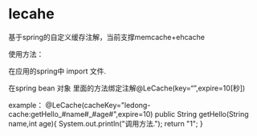 lecahe
======

基于spring的自定义缓存注解，当前支撑memcache+ehcache


使用方法：

在应用的spring中 import 	<import resource="cacheconfig/ledong-cache.xml"/>文件.


在spring bean 对象 里面的方法绑定注解@LeCache(key=“”,expire=10[秒])

example：
	@LeCache(cacheKey="ledong-cache:getHello_#name#_#age#",expire=10)
	public String getHello(String name,int age){
		System.out.println("调用方法.");
		return "1";
	}